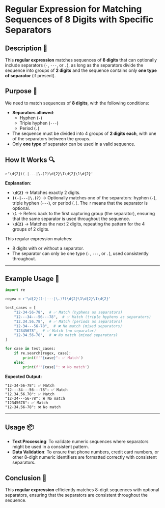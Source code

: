 # Regular Expression for Matching Sequences of 8 Digits with Specific Separators

## Description 📝

This **regular expression** matches sequences of **8 digits** that can optionally include separators (`-`, `---`, or `.`), as long as the separators divide the sequence into groups of **2 digits** and the sequence contains only **one type of separator** (if present).

## Purpose 🎯

We need to match sequences of **8 digits**, with the following conditions:

-   **Separators allowed**:
    -   Hyphen (`-`)
    -   Triple hyphen (`---`)
    -   Period (`.`)
-   The sequence must be divided into 4 groups of **2 digits each**, with one of the separators between the groups.
-   Only **one type** of separator can be used in a valid sequence.

## How It Works 🔍

```regex
r'\d{2}((-|---|\.)?)\d{2}\1\d{2}\1\d{2}'
```

**Explanation**:

-   **`\d{2}`** → Matches exactly 2 digits.
-   **`((-|---|\.)?)`** → Optionally matches one of the separators: hyphen (`-`), triple hyphen (`---`), or period (`.`). The `?` means that the separator is optional.
-   **`\1`** → Refers back to the first capturing group (the separator), ensuring that the same separator is used throughout the sequence.
-   **`\d{2}`** → Matches the next 2 digits, repeating the pattern for the 4 groups of 2 digits.

This regular expression matches:

-   8 digits with or without a separator.
-   The separator can only be one type (`-`, `---`, or `.`), used consistently throughout.

---

## Example Usage 📜

```python
import re

regex = r'\d{2}((-|---|\.)?)\d{2}\1\d{2}\1\d{2}'

test_cases = [
    "12-34-56-78",  # ✅ Match (hyphens as separators)
    "12---34---56---78",  # ✅ Match (triple hyphens as separators)
    "12.34.56.78",  # ✅ Match (periods as separators)
    "12-34---56-78",  # ❌ No match (mixed separators)
    "12345678",  # ✅ Match (no separator)
    "12-34.56-78",  # ❌ No match (mixed separators)
]

for case in test_cases:
    if re.search(regex, case):
        print(f'"{case}": ✅ Match')
    else:
        print(f'"{case}": ❌ No match')
```

**Expected Output:**

```
"12-34-56-78": ✅ Match
"12---34---56---78": ✅ Match
"12.34.56.78": ✅ Match
"12-34---56-78": ❌ No match
"12345678": ✅ Match
"12-34.56-78": ❌ No match
```

---

## Usage 📦

-   **Text Processing**: To validate numeric sequences where separators might be used in a consistent pattern.
-   **Data Validation**: To ensure that phone numbers, credit card numbers, or other 8-digit numeric identifiers are formatted correctly with consistent separators.

## Conclusion 🚀

This **regular expression** efficiently matches 8-digit sequences with optional separators, ensuring that the separators are consistent throughout the sequence.
